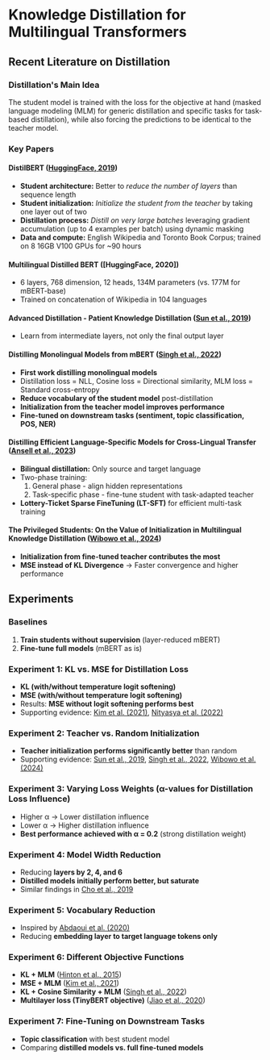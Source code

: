# Knowledge Distillation for Multilingual Transformers

## Recent Literature on Distillation

### Distillation's Main Idea
The student model is trained with the loss for the objective at hand (masked language modeling (MLM) for generic distillation and specific tasks for task-based distillation), while also forcing the predictions to be identical to the teacher model.

### Key Papers

#### **DistilBERT** ([HuggingFace, 2019](https://arxiv.org/pdf/1910.01108#page=3.02))
- **Student architecture:** Better to *reduce the number of layers* than sequence length
- **Student initialization:** *Initialize the student from the teacher* by taking one layer out of two
- **Distillation process:** *Distill on very large batches* leveraging gradient accumulation (up to 4 examples per batch) using dynamic masking
- **Data and compute:** English Wikipedia and Toronto Book Corpus; trained on 8 16GB V100 GPUs for ~90 hours

#### **Multilingual Distilled BERT** ([HuggingFace, 2020])
- 6 layers, 768 dimension, 12 heads, 134M parameters (vs. 177M for mBERT-base)
- Trained on concatenation of Wikipedia in 104 languages

#### **Advanced Distillation** - Patient Knowledge Distillation ([Sun et al., 2019](https://arxiv.org/abs/1908.09355))
- Learn from intermediate layers, not only the final output layer

#### **Distilling Monolingual Models from mBERT** ([Singh et al., 2022](https://aclanthology.org/2022.coling-1.391.pdf))
- **First work distilling monolingual models**
- Distillation loss = NLL, Cosine loss = Directional similarity, MLM loss = Standard cross-entropy
- **Reduce vocabulary of the student model** post-distillation
- **Initialization from the teacher model improves performance**
- **Fine-tuned on downstream tasks (sentiment, topic classification, POS, NER)**

#### **Distilling Efficient Language-Specific Models for Cross-Lingual Transfer** ([Ansell et al., 2023](https://aclanthology.org/2023.findings-acl.517.pdf))
- **Bilingual distillation:** Only source and target language
- Two-phase training: 
  1. General phase - align hidden representations
  2. Task-specific phase - fine-tune student with task-adapted teacher
- **Lottery-Ticket Sparse FineTuning (LT-SFT)** for efficient multi-task training

#### **The Privileged Students: On the Value of Initialization in Multilingual Knowledge Distillation** ([Wibowo et al., 2024](https://arxiv.org/abs/2406.16524))
- **Initialization from fine-tuned teacher contributes the most**
- **MSE instead of KL Divergence** → Faster convergence and higher performance

## Experiments

### **Baselines**
1. **Train students without supervision** (layer-reduced mBERT)
2. **Fine-tune full models** (mBERT as is)

### **Experiment 1: KL vs. MSE for Distillation Loss**
- **KL (with/without temperature logit softening)**
- **MSE (with/without temperature logit softening)**
- Results: **MSE without logit softening performs best**
- Supporting evidence: [Kim et al. (2021)](https://arxiv.org/pdf/2201.00558), [Nityasya et al. (2022)](https://arxiv.org/pdf/2201.00558)

### **Experiment 2: Teacher vs. Random Initialization**
- **Teacher initialization performs significantly better** than random
- Supporting evidence: [Sun et al., 2019](https://arxiv.org/abs/1908.09355), [Singh et al., 2022](https://aclanthology.org/2022.coling-1.391.pdf), [Wibowo et al. (2024)](https://arxiv.org/abs/2406.16524)

### **Experiment 3: Varying Loss Weights (α-values for Distillation Loss Influence)**
- Higher α → Lower distillation influence
- Lower α → Higher distillation influence
- **Best performance achieved with α = 0.2** (strong distillation weight)

### **Experiment 4: Model Width Reduction**
- Reducing **layers by 2, 4, and 6**
- **Distilled models initially perform better, but saturate**
- Similar findings in [Cho et al., 2019](https://openaccess.thecvf.com/content_ICCV_2019/papers/Cho_On_the_Efficacy_of_Knowledge_Distillation_ICCV_2019_paper.pdf?utm_source=chatgpt.com)

### **Experiment 5: Vocabulary Reduction**
- Inspired by [Abdaoui et al. (2020)](https://scholar.google.com/scholar_url?url=https://arxiv.org/abs/2010.05609&hl=en&sa=T&oi=gsr-r&ct=res&cd=0&d=2362710075020124582&ei=8Tq_Z9aBBuehieoPzq2wqAs&scisig=AFWwaeYZthWpKvrRHbsUXbwtOKdJ)
- Reducing **embedding layer to target language tokens only**

### **Experiment 6: Different Objective Functions**
- **KL + MLM** ([Hinton et al., 2015](https://arxiv.org/abs/1503.02531))
- **MSE + MLM** ([Kim et al., 2021](https://arxiv.org/pdf/2201.00558))
- **KL + Cosine Similarity + MLM** ([Singh et al., 2022](https://aclanthology.org/2022.coling-1.391.pdf))
- **Multilayer loss (TinyBERT objective)** ([Jiao et al., 2020](https://aclanthology.org/2020.findings-emnlp.372/))

### **Experiment 7: Fine-Tuning on Downstream Tasks**
- **Topic classification** with best student model
- Comparing **distilled models vs. full fine-tuned models**
